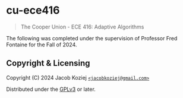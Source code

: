 # cu-ece416

> The Cooper Union - ECE 416: Adaptive Algorithms

The following was completed under the supervision of Professor Fred
Fontaine for the Fall of 2024.

## Copyright & Licensing

Copyright (C) 2024 Jacob Koziej [`<jacobkoziej@gmail.com>`]

Distributed under the [GPLv3] or later.

[gplv3]: LICENSE.md
[`<jacobkoziej@gmail.com>`]: mailto:jacobkoziej@gmail.com
